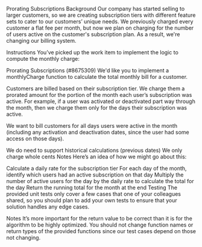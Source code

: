 Prorating Subscriptions
Background
Our company has started selling to larger customers, so we are creating subscription tiers with different feature sets to cater to our customers’ unique needs. We previously charged every customer a flat fee per month, but now we plan on charging for the number of users active on the customer's subscription plan. As a result, we're changing our billing system.

Instructions
You’ve picked up the work item to implement the logic to compute the monthly charge:

Prorating Subscriptions (#8675309)
We'd like you to implement a monthlyCharge function to calculate the total monthly bill for a customer.

Customers are billed based on their subscription tier. We charge them a prorated amount for the portion of the month each user’s subscription was active. For example, if a user was activated or deactivated part way through the month, then we charge them only for the days their subscription was active.

We want to bill customers for all days users were active in the month (including any activation and deactivation dates, since the user had some access on those days).

We do need to support historical calculations (previous dates)
We only charge whole cents
Notes
Here’s an idea of how we might go about this:

Calculate a daily rate for the subscription tier
For each day of the month, identify which users had an active subscription on that day
Multiply the number of active users for the day by the daily rate to calculate the total for the day
Return the running total for the month at the end
Testing
The provided unit tests only cover a few cases that one of your colleagues shared, so you should plan to add your own tests to ensure that your solution handles any edge cases.

Notes
It’s more important for the return value to be correct than it is for the algorithm to be highly optimized.
You should not change function names or return types of the provided functions since our test cases depend on those not changing.


